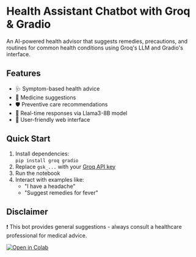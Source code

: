 # Health Assistant Chatbot with Groq & Gradio

An AI-powered health advisor that suggests remedies, precautions, and routines for common health conditions using Groq's LLM and Gradio's interface.

## Features
- 🩺 Symptom-based health advice
- 💊 Medicine suggestions
- 🛡️ Preventive care recommendations
- 🚀 Real-time responses via Llama3-8B model
- 📱 User-friendly web interface

## Quick Start
1. Install dependencies:  
`pip install groq gradio`
2. Replace `gsk_...` with your [Groq API key](https://console.groq.com/)
3. Run the notebook
4. Interact with examples like:  
   - "I have a headache"  
   - "Suggest remedies for fever"

## Disclaimer  
❗ This bot provides general suggestions - always consult a healthcare professional for medical advice.

[![Open in Colab](https://colab.research.google.com/assets/colab-badge.svg)](https://colab.research.google.com/github/yourusername/healthbot/blob/main/Health_Assistant_Groq_Chat_bot.ipynb)
